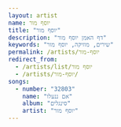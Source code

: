 ```yaml
---
layout: artist
name: יוסף מור
title: "יוסף מור"
description: "דף האמן יוסף מור"
keywords: "שירים, מוזיקה, יוסף מור"
permalink: /artists/יוסף-מור
redirect_from:
  - /artists/list/יוסף מור
  - /artists/יוסף-מור/
songs:
  - number: "32803"
    name: "אם ננעלו"
    album: "סינגלים"
    artist: "יוסף מור"
---
```

